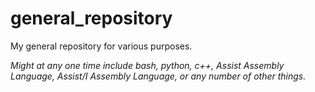 # general_repository
My general repository for various purposes.


*Might at any one time include bash, python, c++, Assist Assembly Language, Assist/I Assembly Language, or any number of other things.*



